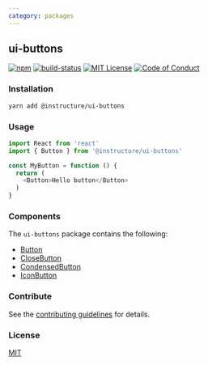 ```yaml
---
category: packages
---
```


## ui-buttons

[![npm][npm]][npm-url]
[![build-status][build-status]][build-status-url]
[![MIT License][license-badge]][LICENSE]
[![Code of Conduct][coc-badge]][coc]


### Installation

```sh
yarn add @instructure/ui-buttons
```

### Usage

```js
import React from 'react'
import { Button } from '@instructure/ui-buttons'

const MyButton = function () {
  return (
    <Button>Hello button</Button>
  )
}
```

### Components
The `ui-buttons` package contains the following:
- [Button](#Button)
- [CloseButton](#CloseButton)
- [CondensedButton](#CondensedButton)
- [IconButton](#IconButton)

### Contribute
See the [contributing guidelines](#contributing) for details.

### License

[MIT](LICENSE)

[npm]: https://img.shields.io/npm/v/@instructure/ui-buttons.svg
[npm-url]: https://npmjs.com/package/@instructure/ui-buttons

[build-status]: https://travis-ci.org/instructure/instructure-ui.svg?branch=master
[build-status-url]: https://travis-ci.org/instructure/instructure-ui "Travis CI"

[license-badge]: https://img.shields.io/npm/l/instructure-ui.svg?style=flat-square
[license]: https://github.com/instructure/instructure-ui/blob/master/LICENSE

[coc-badge]: https://img.shields.io/badge/code%20of-conduct-ff69b4.svg?style=flat-square
[coc]: https://github.com/instructure/instructure-ui/blob/master/CODE_OF_CONDUCT.md
